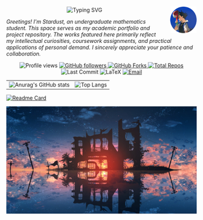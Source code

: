 <p align="center">
  <img
    src="https://readme-typing-svg.herokuapp.com?font=Great+Vibes&size=35&pause=1000&color=00D9F5&center=true&vCenter=true&width=700&height=70&lines=Turn+this+imperfect+story+into+the+way+we+hope+it+to+be."
    alt="Typing SVG"
  />
  <img src="images/avatar.jpg" width="70" height="70" align="right" style="margin-left: 20px;"/>
</p>

*<i>Greetings! I'm Stardust, an undergraduate mathematics student. This space serves as my academic portfolio and project repository. The works featured here primarily reflect my intellectual curiosities, coursework assignments, and practical applications of personal demand. I sincerely appreciate your patience and collaboration.</i>*

<p align="center">
  <!-- Profile Views -->
  <img src="https://komarev.com/ghpvc/?username=Stardust-math&label=Profile+Views&color=0e75b6&style=flat" alt="Profile views"/>

  <!-- Followers -->
  <a href="https://github.com/Stardust-math?tab=followers">
    <img src="https://img.shields.io/github/followers/Stardust-math?label=Followers&style=social" alt="GitHub followers"/>
  </a>

  <!-- Forks -->
  <a href="https://github.com/Stardust-math/repo/network/members">
  <img src="https://img.shields.io/github/forks/Stardust-math/Stardust-math.github.io?color=brightgreen&style=flat-square&logo=github" alt="GitHub Forks"/>
  </a>

  <!-- Repos -->
  <a href="https://github.com/Stardust-math?tab=repositories">
    <img src="https://img.shields.io/badge/dynamic/json?label=Repos&query=%24.public_repos&url=https://api.github.com/users/Stardust-math&style=flat&color=green" alt="Total Repos"/>
  </a>

  <!-- Last Commit -->
  <img src="https://img.shields.io/github/last-commit/Stardust-math/Stardust-math?style=flat-square&color=blueviolet" alt="Last Commit"/>

  <!-- LaTeX Badge -->
  <img src="https://img.shields.io/badge/LaTeX-008080?style=flat&logo=latex&logoColor=white" alt="LaTeX"/>
  
  <!-- Email -->
  <a href="mailto:stardust.math26@gmail.com">
    <img src="https://img.shields.io/badge/Email-Contact%20Me-D14836?style=flat&logo=gmail&logoColor=white" alt="Email"/>
  </a>
</p>


<table>
  <tr>
    <td>
      <img src="https://github-readme-stats.vercel.app/api?username=Stardust-math&show_icons=true&theme=transparent" alt="Anurag's GitHub stats" />
    </td>
    <td>
      <img src="https://github-readme-stats.vercel.app/api/top-langs/?username=Stardust-math&layout=donut" alt="Top Langs" />
    </td>
  </tr>
</table>

[![Readme Card](https://github-readme-stats.vercel.app/api/pin/?username=Stardust-math&repo=Stardust-math.github.io)](https://github.com/anuraghazra/github-readme-stats)

![cover](images/cover.jpg)
